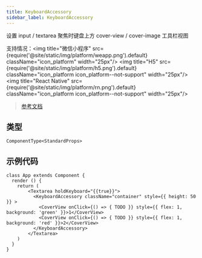 ```yaml
---
title: KeyboardAccessory
sidebar_label: KeyboardAccessory
---
```


设置 input / textarea 聚焦时键盘上方 cover-view / cover-image 工具栏视图

支持情况：<img title="微信小程序" src={require('@site/static/img/platform/weapp.png').default} className="icon_platform" width="25px"/> <img title="H5" src={require('@site/static/img/platform/h5.png').default} className="icon_platform icon_platform--not-support" width="25px"/> <img title="React Native" src={require('@site/static/img/platform/rn.png').default} className="icon_platform icon_platform--not-support" width="25px"/>

> [参考文档](https://developers.weixin.qq.com/miniprogram/dev/component/keyboard-accessory.html)

## 类型

```tsx
ComponentType<StandardProps>
```

## 示例代码

```tsx
class App extends Component {
  render () {
    return (
        <Textarea holdKeyboard="{{true}}">
          <KeyboardAccessory className="container" style={{ height: 50 }} >
            <CoverView onClick={() => { TODO }} style={{ flex: 1, background: 'green' }}>1</CoverView>
            <CoverView onClick={() => { TODO }} style={{ flex: 1, background: 'red' }}>2</CoverView>
          </KeyboardAccessory>
        </Textarea>
    )
  }
}
```
